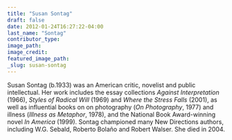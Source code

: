 ```yaml
---
title: "Susan Sontag"
draft: false
date: 2012-01-24T16:27:22-04:00
last_name: "Sontag"
contributor_type:
image_path:
image_credit:
featured_image_path:
_slug: susan-sontag
---
```


Susan Sontag (b.1933) was an American critic, novelist and public intellectual. Her work includes the essay collections _Against Interpretation_ (1966), _Styles of Radical Will_ (1969) and _Where the Stress Falls_ (2001), as well as influential books on on photography (_On Photography_, 1977) and illness (_Illness as Metaphor_, 1978), and the National Book Award-winning novel _In America_ (1999). Sontag championed many New Directions authors, including W.G. Sebald, Roberto Bolaño and Robert Walser. She died in 2004.


